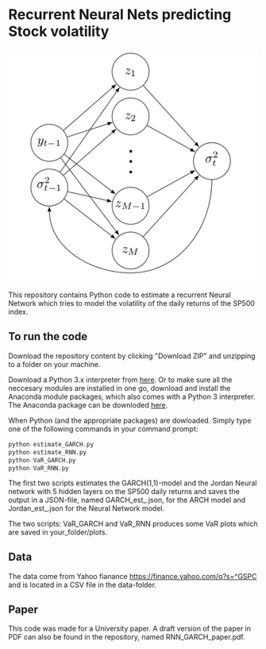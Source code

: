# Recurrent Neural Nets predicting Stock volatility

![Jordan RNN](recurrent_jordan_nn_volatility.png)

This repository contains Python code to estimate a recurrent Neural Network which tries to model the volatility of the daily returns of the SP500 index.

## To run the code

Download the repository content by clicking "Download ZIP" and unzipping to a folder on your machine.

Download a Python 3.x interpreter from [here](https://www.python.org/downloads/). Or to make sure all the neccesary modules are installed in one go, download and install the Anaconda module packages, which also comes with a Python 3 interpreter. The Anaconda package can be downloded [here](https://www.continuum.io/downloads).

When Python (and the appropriate packages) are dowloaded. Simply type one of the following commands in your command prompt:

```
python estimate_GARCH.py
python estimate_RNN.py 
python VaR_GARCH.py
python VaR_RNN.py
```

The first two scripts estimates the GARCH(1,1)-model and the Jordan Neural network with 5 hidden layers on the SP500 daily returns and saves the output in a JSON-file, named GARCH_est_<timestamp>.json, for the ARCH model and Jordan_est_<timestamp>.json for the Neural Network model.

The two scripts: VaR_GARCH and VaR_RNN produces some VaR plots which are saved in your_folder/plots.

## Data
 
The data come from Yahoo fianance https://finance.yahoo.com/q?s=^GSPC and is located in a CSV file in the data-folder.

## Paper

This code was made for a University paper. A draft version of the paper in PDF can also be found in the repository, named RNN_GARCH_paper.pdf.
